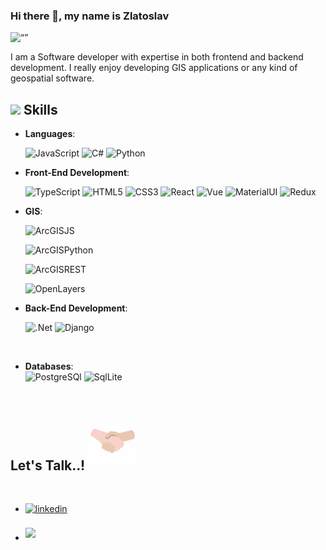 ### Hi there 👋, my name is Zlatoslav
<!-- #### I am a Software Developer -->
<!-- ![I am a Software Developer](https://cdn.dribbble.com/users/1162077/screenshots/3848914/programmer.gif) -->
<img src="https://cdn.dribbble.com/users/1162077/screenshots/3848914/programmer.gif" width="150px" alt= “” width="value" height="value">


I am a Software developer with expertise in both frontend and backend development. I really enjoy developing GIS applications or any kind of geospatial software.

## <img src="https://media2.giphy.com/media/QssGEmpkyEOhBCb7e1/giphy.gif?cid=ecf05e47a0n3gi1bfqntqmob8g9aid1oyj2wr3ds3mg700bl&rid=giphy.gif" width ="25"><b> Skills</b>

<p align="center">

- **Languages**:
    
    ![JavaScript](https://img.shields.io/badge/JavaScript-F7DF1E?style=for-the-badge&logo=javascript&logoColor=black)
    ![C#](https://img.shields.io/badge/C%23-239120?style=for-the-badge&logo=c-sharp&logoColor=white)
    ![Python](https://img.shields.io/badge/Python-3776AB?style=for-the-badge&logo=python&logoColor=white)

    
- **Front-End Development**:

   ![TypeScript](https://img.shields.io/badge/TypeScript-007ACC?style=for-the-badge&logo=typescript&logoColor=white)
   ![HTML5](https://img.shields.io/badge/HTML5%20-%23E34F26.svg?style=for-the-badge&logo=html5&logoColor=white)
   ![CSS3](https://img.shields.io/badge/CSS%20-%231572B6.svg?style=for-the-badge&logo=css3&logoColor=white)
   ![React](https://img.shields.io/badge/React-20232A?style=for-the-badge&logo=react&logoColor=61DAFB)
   ![Vue](https://img.shields.io/badge/Vue.js-35495E?style=for-the-badge&logo=vue.js&logoColor=4FC08D)
   ![MaterialUI](https://img.shields.io/badge/Material--UI-0081CB?style=for-the-badge&logo=material-ui&logoColor=white)
   ![Redux](https://img.shields.io/badge/Redux-593D88?style=for-the-badge&logo=redux&logoColor=white)
   

- **GIS**:

   ![ArcGISJS](https://img.shields.io/badge/ESRI-ArcGIS%20Maps%20SDK%20for%20JavaScript-brightgreen)

   ![ArcGISPython](https://img.shields.io/badge/ESRI-ArcGIS%20API%20for%20Python-orange)

   ![ArcGISREST](https://img.shields.io/badge/ESRI-ArcGIS%20REST%20API-yellowgreen)

   ![OpenLayers](https://img.shields.io/badge/OL-OpenLayers-blue)
   
 
- **Back-End Development**:

   ![.Net](https://img.shields.io/badge/.NET-5C2D91?style=for-the-badge&logo=.net&logoColor=white)
   ![Django](https://img.shields.io/badge/Django-092E20?style=for-the-badge&logo=django&logoColor=white)
   
<br>   
 
- **Databases**:   
   ![PostgreSQl](https://img.shields.io/badge/PostgreSQL-316192?style=for-the-badge&logo=postgresql&logoColor=white)
   ![SqlLite](https://img.shields.io/badge/SQLite-07405E?style=for-the-badge&logo=sqlite&logoColor=white)

   <br>   
 

## <b> Let's Talk..!</b> <img src="https://raw.githubusercontent.com/zlatmar/zlatmar/main/handshake.gif" width ="80">
<br>
<div align='left'>

<ul>

<li>
<a href="https://www.linkedin.com/in/zlatoslav-marchev/" target="_blank">
<img src="https://img.shields.io/badge/linkedin-%230077B5.svg?style=for-the-badge&logo=linkedin&logoColor=white" alt=linkedin style="margin-bottom: 5px;"/>
</a>
</li>

<br>

<li>
<a href="mailto:zlatoslav.marchev@gmail.com" target="_blank">
<img src="https://img.shields.io/badge/Gmail-D14836?style=for-the-badge&logo=gmail&logoColor=white" t=mail style="margin-bottom: 5px;" />
</a>
</li>
	
</ul>
